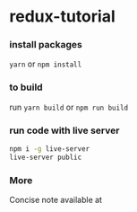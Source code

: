 # redux-tutorial

### install packages

`yarn` or `npm install`

### to build

run `yarn build` or `npm run build`

### run code with live server

```bash
npm i -g live-server
live-server public
```

### More

Concise note available at

